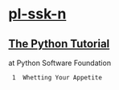 # [pl-ssk-n](README.md)

## [The Python Tutorial](the-python-tutorial.md)
at Python Software Foundation  

```
 1  Whetting Your Appetite

```
